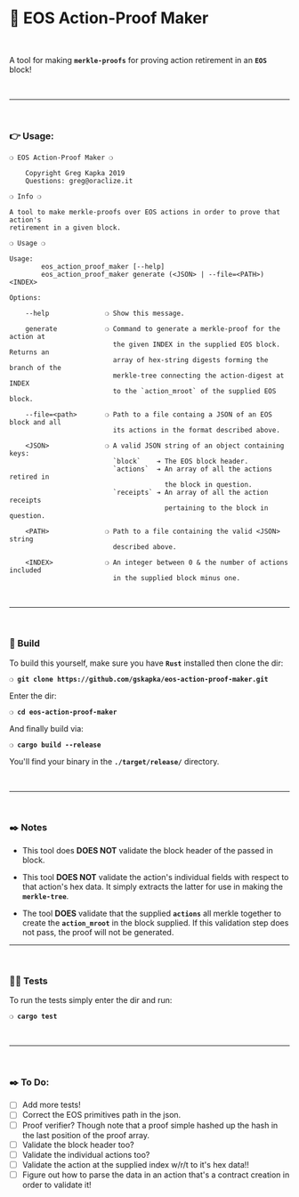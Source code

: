 # :herb: EOS Action-Proof Maker

&nbsp;

A tool for making __`merkle-proofs`__ for proving action retirement in an __`EOS`__ block!

&nbsp;

***

&nbsp;

### :point_right: Usage:

```
❍ EOS Action-Proof Maker ❍

    Copyright Greg Kapka 2019
    Questions: greg@oraclize.it

❍ Info ❍

A tool to make merkle-proofs over EOS actions in order to prove that action's
retirement in a given block.

❍ Usage ❍

Usage:
        eos_action_proof_maker [--help]
        eos_action_proof_maker generate (<JSON> | --file=<PATH>) <INDEX>

Options:

    --help              ❍ Show this message.

    generate            ❍ Command to generate a merkle-proof for the action at
                          the given INDEX in the supplied EOS block. Returns an
                          array of hex-string digests forming the branch of the
                          merkle-tree connecting the action-digest at INDEX
                          to the `action_mroot` of the supplied EOS block.

    --file=<path>       ❍ Path to a file containg a JSON of an EOS block and all
                          its actions in the format described above.

    <JSON>              ❍ A valid JSON string of an object containing keys:
                          `block`    ➔ The EOS block header.
                          `actions`  ➔ An array of all the actions retired in
                                       the block in question.
                          `receipts` ➔ An array of all the action receipts
                                       pertaining to the block in question.

    <PATH>              ❍ Path to a file containing the valid <JSON> string
                          described above.

    <INDEX>             ❍ An integer between 0 & the number of actions included
                          in the supplied block minus one.
```

&nbsp;

***

&nbsp;

### :wrench: Build

To build this yourself, make sure you have __`Rust`__ installed then clone the dir:

__`❍ git clone https://github.com/gskapka/eos-action-proof-maker.git`__

Enter the dir:

__`❍ cd eos-action-proof-maker`__

And finally build via:

__`❍ cargo build --release`__

You'll find your binary in the __`./target/release/`__ directory.

&nbsp;

***

&nbsp;

### :black_nib: Notes

 - This tool does __DOES NOT__ validate the block header of the passed in block.

 - This tool __DOES NOT__ validate the action's individual fields with respect to that action's hex data. It simply extracts the latter for use in making the __`merkle-tree`__.

 - The tool __DOES__ validate that the supplied __`actions`__ all merkle together to create the __`action_mroot`__ in the block supplied. If this validation step does not pass, the proof will not be generated.
<!--
 - The tool __DOES__ validate that the action at the desired index serializes to the correct data that forms a leaf of the merkle tree. <!-- Well, it will do eventually!

 - The tool __DOSE__ validate that the action at the desired index serializes to the correct __`action_digest`__ in the relevant __`action_receipt`__.
-->

***

&nbsp;

### :guardsman: Tests

To run the tests simply enter the dir and run:

__`❍ cargo test`__

&nbsp;

***

&nbsp;

### :black_nib: To Do:

- [ ] Add more tests!
- [ ] Correct the EOS primitives path in the json.
- [ ] Proof verifier? Though note that a proof simple hashed up the hash in the last position of the proof array.
- [ ] Validate the block header too?
- [ ] Validate the individual actions too?
- [ ] Validate the action at the supplied index w/r/t to it's hex data!!
- [ ] Figure out how to parse the data in an action that's a contract creation in order to validate it!
